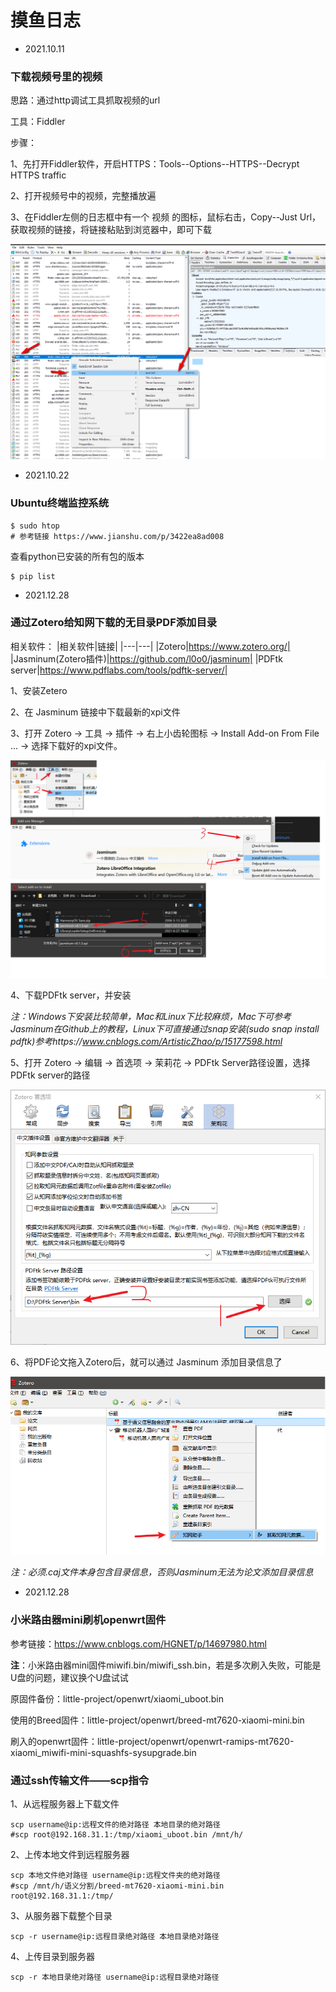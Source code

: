 # 摸鱼日志

- 2021.10.11

### 下载视频号里的视频

思路：通过http调试工具抓取视频的url

工具：Fiddler

步骤：
  
  1、先打开Fiddler软件，开启HTTPS：Tools--Options--HTTPS--Decrypt HTTPS traffic
  
  2、打开视频号中的视频，完整播放遍
  
  3、在Fiddler左侧的日志框中有一个 视频 的图标，鼠标右击，Copy--Just Url，获取视频的链接，将链接粘贴到浏览器中，即可下载
  
![Image](https://raw.githubusercontent.com/simoonp/picture/main/fiddler.png)


- 2021.10.22

### Ubuntu终端监控系统

```shell
$ sudo htop
# 参考链接 https://www.jianshu.com/p/3422ea8ad008
```

查看python已安装的所有包的版本

```shell
$ pip list
```

- 2021.12.28

### 通过Zotero给知网下载的无目录PDF添加目录

相关软件：
|相关软件|链接|
|---|---|
|Zotero|https://www.zotero.org/|
|Jasminum(Zotero插件)|https://github.com/l0o0/jasminum|
|PDFtk server|https://www.pdflabs.com/tools/pdftk-server/|

1、安装Zetero

2、在 Jasminum 链接中下载最新的xpi文件

3、打开 Zotero -> 工具 -> 插件 -> 右上小齿轮图标 -> Install Add-on From File ... -> 选择下载好的xpi文件。

![Image](https://raw.githubusercontent.com/simoonp/picture/main/log/Jasminum01.png)

4、下载PDFtk server，并安装

*注：Windows下安装比较简单，Mac和Linux下比较麻烦，Mac下可参考Jasminum在Github上的教程，Linux下可直接通过snap安装(sudo snap install pdftk)参考https://www.cnblogs.com/ArtisticZhao/p/15177598.html*

5、打开 Zotero -> 编辑 -> 首选项 -> 茉莉花 -> PDFtk Server路径设置，选择PDFtk server的路径

![Image](https://raw.githubusercontent.com/simoonp/picture/main/log/PDFtk.png)

6、将PDF论文拖入Zotero后，就可以通过 Jasminum 添加目录信息了

![Image](https://raw.githubusercontent.com/simoonp/picture/main/log/Jasminum02.png)

*注：必须.caj文件本身包含目录信息，否则Jasminum无法为论文添加目录信息*

- 2021.12.28

### 小米路由器mini刷机openwrt固件

参考链接：https://www.cnblogs.com/HGNET/p/14697980.html

**注**：小米路由器mini固件miwifi.bin/miwifi_ssh.bin，若是多次刷入失败，可能是U盘的问题，建议换个U盘试试

原固件备份：little-project/openwrt/xiaomi_uboot.bin

使用的Breed固件：little-project/openwrt/breed-mt7620-xiaomi-mini.bin

刷入的openwrt固件：little-project/openwrt/openwrt-ramips-mt7620-xiaomi_miwifi-mini-squashfs-sysupgrade.bin


### 通过ssh传输文件——scp指令

1、从远程服务器上下载文件
```shell
scp username@ip:远程文件的绝对路径 本地目录的绝对路径
#scp root@192.168.31.1:/tmp/xiaomi_uboot.bin /mnt/h/
```
2、上传本地文件到远程服务器
```shell
scp 本地文件绝对路径 username@ip:远程文件夹的绝对路径
#scp /mnt/h/语义分割/breed-mt7620-xiaomi-mini.bin root@192.168.31.1:/tmp/
```
3、从服务器下载整个目录
```shell
scp -r username@ip:远程目录绝对路径 本地目录绝对路径
```
4、上传目录到服务器
```shell
scp -r 本地目录绝对路径 username@ip:远程目录绝对路径
```